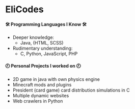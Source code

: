 # EliCodes
#### 🛠️ Programming Languages I Know 🛠️
- Deeper knowledge:   
  - Java, (HTML, SCSS)
- Rudimentary understanding:
  - C, Python, JavaScript, PHP
#### :clock8: Personal Projects I worked on :clock8:
- 2D game in java with own physics engine
- Minecraft mods and plugins
- President (card game) card distribution simulations in C
- Multiple dynamic websites
- Web crawlers in Python
